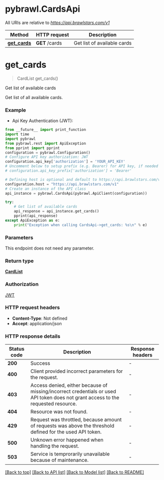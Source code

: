 # pybrawl.CardsApi

All URIs are relative to *https://api.brawlstars.com/v1*

Method | HTTP request | Description
------------- | ------------- | -------------
[**get_cards**](CardsApi.md#get_cards) | **GET** /cards | Get list of available cards


# **get_cards**
> CardList get_cards()

Get list of available cards

Get list of all available cards. 

### Example

* Api Key Authentication (JWT):
```python
from __future__ import print_function
import time
import pybrawl
from pybrawl.rest import ApiException
from pprint import pprint
configuration = pybrawl.Configuration()
# Configure API key authorization: JWT
configuration.api_key['authorization'] = 'YOUR_API_KEY'
# Uncomment below to setup prefix (e.g. Bearer) for API key, if needed
# configuration.api_key_prefix['authorization'] = 'Bearer'

# Defining host is optional and default to https://api.brawlstars.com/v1
configuration.host = "https://api.brawlstars.com/v1"
# Create an instance of the API class
api_instance = pybrawl.CardsApi(pybrawl.ApiClient(configuration))

try:
    # Get list of available cards
    api_response = api_instance.get_cards()
    pprint(api_response)
except ApiException as e:
    print("Exception when calling CardsApi->get_cards: %s\n" % e)
```

### Parameters
This endpoint does not need any parameter.

### Return type

[**CardList**](CardList.md)

### Authorization

[JWT](../README.md#JWT)

### HTTP request headers

 - **Content-Type**: Not defined
 - **Accept**: application/json

### HTTP response details
| Status code | Description | Response headers |
|-------------|-------------|------------------|
**200** | Success |  -  |
**400** | Client provided incorrect parameters for the request. |  -  |
**403** | Access denied, either because of missing/incorrect credentials or used API token does not grant access to the requested resource.  |  -  |
**404** | Resource was not found. |  -  |
**429** | Request was throttled, because amount of requests was above the threshold defined for the used API token.  |  -  |
**500** | Unknown error happened when handling the request.  |  -  |
**503** | Service is temprorarily unavailable because of maintenance.  |  -  |

[[Back to top]](#) [[Back to API list]](../README.md#documentation-for-api-endpoints) [[Back to Model list]](../README.md#documentation-for-models) [[Back to README]](../README.md)

